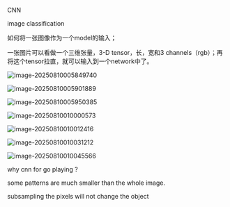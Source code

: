 CNN

image classification

如何将一张图像作为一个model的输入；

一张图片可以看做一个三维张量，3-D tensor，长，宽和3 channels（rgb）；再将这个tensor拉直，就可以输入到一个network中了。

![image-20250810005849740](C:/Users/Lexus_Twenty/AppData/Roaming/Typora/typora-user-images/image-20250810005849740.png)

![image-20250810005901889](C:/Users/Lexus_Twenty/AppData/Roaming/Typora/typora-user-images/image-20250810005901889.png)





![image-20250810005950385](C:/Users/Lexus_Twenty/AppData/Roaming/Typora/typora-user-images/image-20250810005950385.png)



![image-20250810010000573](C:/Users/Lexus_Twenty/AppData/Roaming/Typora/typora-user-images/image-20250810010000573.png)



![image-20250810010012416](C:/Users/Lexus_Twenty/AppData/Roaming/Typora/typora-user-images/image-20250810010012416.png)



![image-20250810010031212](C:/Users/Lexus_Twenty/AppData/Roaming/Typora/typora-user-images/image-20250810010031212.png)



![image-20250810010045566](C:/Users/Lexus_Twenty/AppData/Roaming/Typora/typora-user-images/image-20250810010045566.png)

why cnn for go playing ?

some patterns are much smaller than the whole image.



subsampling the pixels will not change the object